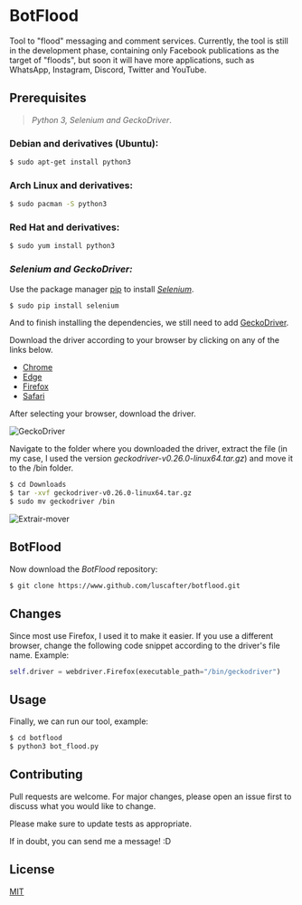 # BotFlood

Tool to "flood" messaging and comment services. Currently, the tool is still in the development phase, containing only Facebook publications as the target of "floods", but soon it will have more applications, such as WhatsApp, Instagram, Discord, Twitter and YouTube.

## Prerequisites

>_Python 3, Selenium and GeckoDriver_.

### Debian and derivatives (Ubuntu):

```bash
$ sudo apt-get install python3
```

### Arch Linux and derivatives:
```bash
$ sudo pacman -S python3
```

### Red Hat and derivatives:
```bash
$ sudo yum install python3
```

### _Selenium and GeckoDriver:_

Use the package manager [pip](https://pip.pypa.io/en/stable/) to install [_Selenium_](https://selenium-python.readthedocs.io/installation.html).

```bash
$ sudo pip install selenium
```

And to finish installing the dependencies, we still need to add [GeckoDriver](https://selenium-python.readthedocs.io/installation.html#drivers).

Download the driver according to your browser by clicking on any of the links below.

* [Chrome](https://sites.google.com/a/chromium.org/chromedriver/downloads)
* [Edge](https://developer.microsoft.com/en-us/microsoft-edge/tools/webdriver/)
* [Firefox](https://github.com/mozilla/geckodriver/releases)
* [Safari](https://webkit.org/blog/6900/webdriver-support-in-safari-10/)

After selecting your browser, download the driver.

![GeckoDriver](https://user-images.githubusercontent.com/58787069/80259294-a4029500-865b-11ea-87e0-a85e42aa2263.png)

Navigate to the folder where you downloaded the driver, extract the file (in my case, I used the version _geckodriver-v0.26.0-linux64.tar.gz_) and move it to the /bin folder.

```bash
$ cd Downloads
$ tar -xvf geckodriver-v0.26.0-linux64.tar.gz
$ sudo mv geckodriver /bin
```

![Extrair-mover](https://user-images.githubusercontent.com/58787069/80260627-b3371200-865e-11ea-8b73-0d7d7a4f63f0.png)

## BotFlood

Now download the _BotFlood_ repository:

```bash
$ git clone https://www.github.com/luscafter/botflood.git
```

## Changes

Since most use Firefox, I used it to make it easier. If you use a different browser, change the following code snippet according to the driver's file name. Example:

```python
self.driver = webdriver.Firefox(executable_path="/bin/geckodriver")
```

## Usage

Finally, we can run our tool, example:

```bash
$ cd botflood
$ python3 bot_flood.py
```

## Contributing
Pull requests are welcome. For major changes, please open an issue first to discuss what you would like to change.

Please make sure to update tests as appropriate.

If in doubt, you can send me a message! :D

## License
[MIT](https://choosealicense.com/licenses/mit/)
